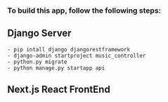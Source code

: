 ### To build this app, follow the following steps:


## Django Server
    - pip intall django djangorestframework
    - django-admin startproject music_controller
    - python.py migrate
    - python manage.py startapp api

## Next.js React FrontEnd